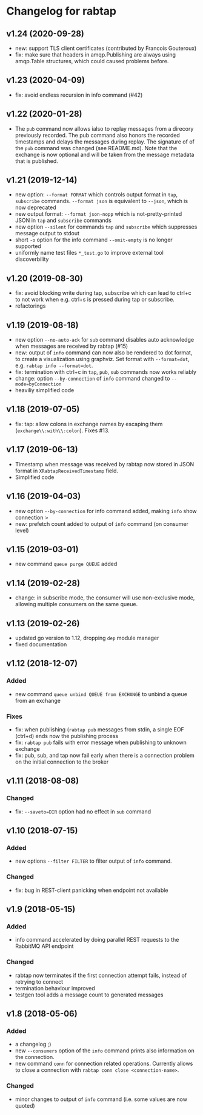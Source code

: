 
# Changelog for rabtap

## v1.24 (2020-09-28)

* new: support TLS client certificates (contributed by Francois Gouteroux)
* fix: make sure that headers in amqp.Publishing are always using amqp.Table
  structures, which could caused problems before.

## v1.23 (2020-04-09)

* fix: avoid endless recursion in info command (#42)

## v1.22 (2020-01-28)

* The `pub` command now allows ialso to replay messages from a direcory previously
  recorded. The pub command also honors the recorded timestamps and delays the
  messages during replay.  The signature of of the `pub` command was changed
  (see README.md). Note that the exchange is now optional and will be taken
  from the message metadata that is published. 

## v1.21 (2019-12-14)

* new option: `--format FORMAT` which controls output format in `tap`, 
 `subscribe` commands. `--format json` is equivalent to `--json`, which is
  now deprecated
* new output format: `--format json-nopp` which is not-pretty-printed JSON in
  `tap` and `subscribe` commands
* new option `--silent` for commands `tap` and `subscribe` which suppresses
  message output to stdout
* short `-o` option for the info command `--omit-empty` is no longer supported
* uniformly name test files `*_test.go` to improve external tool discoverbility

## v1.20 (2019-08-30)

* fix: avoid blocking write during tap, subscribe which can lead to ctrl+c
  to not work when e.g. ctrl+s is pressed during tap or subscribe.
* refactorings

## v1.19 (2019-08-18)

* new option `--no-auto-ack` for `sub` command disables auto acknowledge when
  messages are received by rabtap (#15)
* new: output of `info` command can now also be rendered to dot format, to 
  create a visualization using graphviz. Set format with `--format=dot`, e.g.
  `rabtap info --format=dot`.
* fix: termination with ctrl+c in `tap`, `pub`, `sub` commands now works reliably
* change: option `--by-connection` of `info` command changed to `--mode=byConnection`
* heaviliy simplified code

## v1.18 (2019-07-05)

* fix: tap: allow colons in exchange names by escaping them (`exchange\\:with\\:colon`).
  Fixes #13.

## v1.17 (2019-06-13)

* Timestamp when message was received by rabtap now stored in JSON format
  in `XRabtapReceivedTimestamp` field.
* Simplified code

## v1.16 (2019-04-03)

* new option `--by-connection` for info command added, making `info` show
  connection > 
* new: prefetch count added to output of `info` command (on consumer level)

## v1.15 (2019-03-01)

* new command `queue purge QUEUE` added

## v1.14 (2019-02-28)

* change: in subscribe mode, the consumer will use non-exclusive mode,
          allowing multiple consumers on the same queue. 

## v1.13 (2019-02-26)

* updated go version to 1.12, dropping `dep` module manager
* fixed documentation

## v1.12 (2018-12-07)

### Added

* new command `queue unbind QUEUE from EXCHANGE` to unbind a queue from an
  exchange

### Fixes
* fix: when publishing (`rabtap pub` messages from stdin, a single EOF (ctrl+d)
  ends now the publishing process
* fix: `rabtap pub` fails with error message when publishing to unknown exchange
* fix: pub, sub, and tap now fail early when there is a connection problem on
  the initial connection to the broker

## v1.11 (2018-08-08)

### Changed 

* fix: `--saveto=DIR` option had no effect in `sub` command

## v1.10 (2018-07-15)

### Added

* new options `--filter FILTER` to filter output of `info` command. 

### Changed 

* fix: bug in REST-client panicking when endpoint not available

## v1.9 (2018-05-15)

### Added

* info command accelerated by doing parallel REST requests to the RabbitMQ
  API endpoint

### Changed

* rabtap now terminates if the first connection attempt fails, instead
  of retrying to connect
* termination behaviour improved
* testgen tool adds a message count to generated messages

## v1.8 (2018-05-06)

### Added

* a changelog ;)
* new `--consumers` option of the `info` command prints also information on
  the connection.
* new command `conn` for connection related operations. Currently allows
  to close a connection with `rabtap conn close <connection-name>`.

### Changed

* minor changes to output of `info` command (i.e. some values are now quoted)



